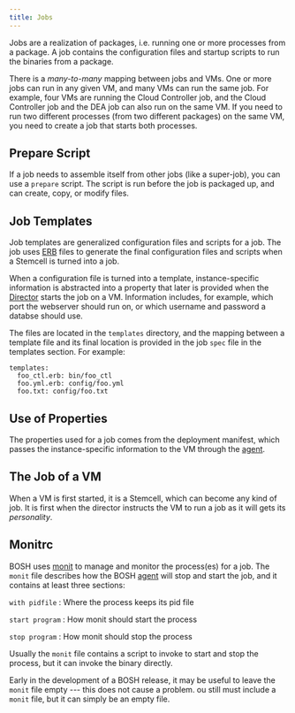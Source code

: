 ```yaml
---
title: Jobs
---
```


Jobs are a realization of packages, i.e. running one or more processes from a package. A job contains the configuration files and startup scripts to run the binaries from a package.

There is a *many-to-many* mapping between jobs and VMs. One or more jobs can run in any given VM, and many VMs can run the same job. For example, four VMs are running the Cloud Controller job, and the Cloud Controller job and the DEA job can also run on the same VM. If you need to run two different processes (from two different packages) on the same VM, you need to create a job that starts both processes.

## <a id="prepare-script"></a> Prepare Script ##

If a job needs to assemble itself from other jobs (like a super-job), you can use a `prepare` script. The script is run before the job is packaged up, and can create, copy, or modify files.

## <a id="job-templates"></a> Job Templates ##

Job templates are generalized configuration files and scripts for a job. The job uses [ERB](http://ruby-doc.org/stdlib-1.9.3/libdoc/erb/rdoc/ERB.html) files to generate the final configuration files and scripts when a Stemcell is turned into a job.

When a configuration file is turned into a template, instance-specific information is abstracted into a property that later is provided when the [Director](/docs/running/bosh/components/director.html) starts the job on a VM. Information includes, for example, which port the webserver should run on, or which username and password a databse should use.

The files are located in the `templates` directory, and the mapping between a template file and its final location is provided in the job `spec` file in the templates section. For example:

    templates:
      foo_ctl.erb: bin/foo_ctl
      foo.yml.erb: config/foo.yml
      foo.txt: config/foo.txt

## <a id="use-of-properties"></a> Use of Properties ##

The properties used for a job comes from the deployment manifest, which passes the instance-specific information to the VM through the [agent](/docs/running/bosh/components/agent.html).

## <a id="the-job-of-a-vm"></a> The Job of a VM ##

When a VM is first started, it is a Stemcell, which can become any kind of job. It is first when the director instructs the VM to run a job as it will gets its *personality*.

## <a id="monit-rc"></a> Monitrc ##

BOSH uses [monit](http://mmonit.com/monit/) to manage and monitor the process(es) for a job. The `monit` file describes how the BOSH [agent](/docs/running/bosh/components/agent.html) will stop and start the job, and it contains at least three sections:

`with pidfile`
: Where the process keeps its pid file

`start program`
: How monit should start the process

`stop program`
: How monit should stop the process

Usually the `monit` file contains a script to invoke to start and stop the process, but it can invoke the binary directly.

Early in the development of a BOSH release, it may be useful to leave the `monit` file empty --- this does not cause a problem. ou still must include a `monit` file, but it can simply be an empty file.
